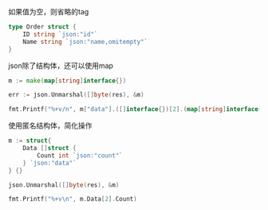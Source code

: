如果值为空，则省略的tag

```go
type Order struct {
    ID string `json:"id"`
    Name string `json:"name,omitempty"`
}
```

json除了结构体，还可以使用map

```go
m := make(map[string]interface{})

err := json.Unmarshal([]byte(res), &m)

fmt.Printf("%+v/n", m["data"].([]interface{})[2].(map[string]interface{})["count"] )
```

使用匿名结构体，简化操作

```go
m := struct{
    Data []struct {
        Count int `json:"count"`
    } `json:"data"`
} {}

json.Unmarshal([]byte(res), &m)

fmt.Printf("%+v\n", m.Data[2].Count)
```


